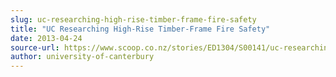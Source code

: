 ```yaml
---
slug: uc-researching-high-rise-timber-frame-fire-safety
title: "UC Researching High-Rise Timber-Frame Fire Safety"
date: 2013-04-24
source-url: https://www.scoop.co.nz/stories/ED1304/S00141/uc-researching-high-rise-timber-frame-fire-safety.htm
author: university-of-canterbury
---
```

